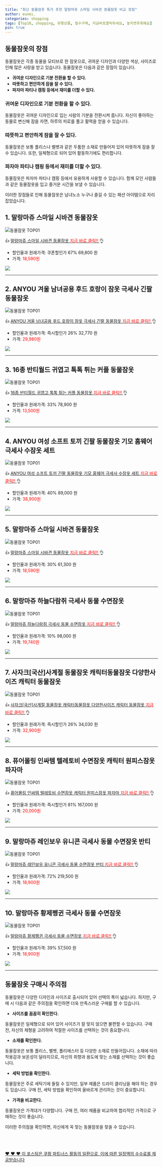 ```yaml
---
title: "최신 동물잠옷 특가 추천 말랑마쥬 스마일 시바견 동물잠옷 비교 장점"
author: eunmi.
categories: shopping
tags: [Top10, shopping, 유행상품, 필수구매, 지금바로클릭하세요, 놓치면후회해요]
pin: true
---
```

## 동물잠옷의 장점

동물잠옷은 각종 동물을 모티브로 한 잠옷으로, 귀여운 디자인과 다양한 색상, 사이즈로 인해 많은 사랑을 받고 있습니다. 동물잠옷은 다음과 같은 장점이 있습니다.

* **귀여운 디자인으로 기분 전환을 할 수 있다.**
* **따뜻하고 편안하게 잠을 잘 수 있다.**
* **파자마 파티나 캠핑 등에서 재미를 더할 수 있다.**

### 귀여운 디자인으로 기분 전환을 할 수 있다.

동물잠옷은 귀여운 디자인으로 입는 사람의 기분을 전환시켜 줍니다. 자신이 좋아하는 동물로 변신해 잠을 자면, 하루의 피로를 풀고 활력을 얻을 수 있습니다.

### 따뜻하고 편안하게 잠을 잘 수 있다.

동물잠옷은 보통 플리스나 벨벳과 같은 두툼한 소재로 만들어져 있어 따뜻하게 잠을 잘 수 있습니다. 또한, 일체형으로 되어 있어 활동하기에도 편리합니다.

### 파자마 파티나 캠핑 등에서 재미를 더할 수 있다.

동물잠옷은 파자마 파티나 캠핑 등에서 유용하게 사용할 수 있습니다. 함께 모인 사람들과 같은 동물잠옷을 입고 즐거운 시간을 보낼 수 있습니다.

이러한 장점들로 인해 동물잠옷은 남녀노소 누구나 즐길 수 있는 패션 아이템으로 자리잡았습니다.

   

## 1. 말랑마쥬 스마일 시바견 동물잠옷

![동물잠옷 TOP01](https://thumbnail9.coupangcdn.com/thumbnails/remote/230x230ex/image/vendor_inventory/07f0/a61cef4c3317acf13b30388d36b03f0aedc9b432adeb1cc09047ef718675.jpg)


👍 [말랑마쥬 스마일 시바견 동물잠옷 <font color=red> 지금 바로 클릭!! </font> ](https://link.coupang.com/re/AFFSDP?lptag=AF3617701&subid=GithubCoopas&pageKey=343458805&traceid=V0-153&itemId=1091353009&vendorItemId=71789026776) 👌 


- 할인율과 원래가격: 쿠폰할인가 67%  69,800   원
- 가격: <span style='color:red'>18,590원</span>

[![](/discount_price.png)](https://link.coupang.com/re/AFFSDP?lptag=AF3617701&subid=GithubCoopas&pageKey=343458805&traceid=V0-153&itemId=1091353009&vendorItemId=71789026776)

---


   

## 2. ANYOU 겨울 남녀공용 후드 호랑이 잠옷 극세사 긴팔 동물잠옷

![동물잠옷 TOP01](https://thumbnail7.coupangcdn.com/thumbnails/remote/230x230ex/image/vendor_inventory/44a9/633f28e3a0d19900819904d44329c98569bf687a71683cdda3da13264797.jpg)


👍 [ANYOU 겨울 남녀공용 후드 호랑이 잠옷 극세사 긴팔 동물잠옷 <font color=red> 지금 바로 클릭!! </font> ](https://link.coupang.com/re/AFFSDP?lptag=AF3617701&subid=GithubCoopas&pageKey=7631267984&traceid=V0-153&itemId=20254552624&vendorItemId=87342390394) 👌 


- 할인율과 원래가격: 즉시할인가 26%  32,770   원
- 가격: <span style='color:red'>29,980원</span>

[![](/discount_price.png)](https://link.coupang.com/re/AFFSDP?lptag=AF3617701&subid=GithubCoopas&pageKey=7631267984&traceid=V0-153&itemId=20254552624&vendorItemId=87342390394)

---


   

## 3. 16종 반티월드 귀엽고 톡톡 튀는 커플 동물잠옷

![동물잠옷 TOP01](https://thumbnail6.coupangcdn.com/thumbnails/remote/230x230ex/image/vendor_inventory/1a48/4d2cab666abb3b5a9e60164e779fd5e2ae118ce9bcbd4413fc75f1a6c4a3.jpg)


👍 [16종 반티월드 귀엽고 톡톡 튀는 커플 동물잠옷 <font color=red> 지금 바로 클릭!! </font> ](https://link.coupang.com/re/AFFSDP?lptag=AF3617701&subid=GithubCoopas&pageKey=1197926261&traceid=V0-153&itemId=2181977890&vendorItemId=70180028620) 👌 


- 할인율과 원래가격: 33%  78,900   원
- 가격: <span style='color:red'>13,500원</span>

[![](/discount_price.png)](https://link.coupang.com/re/AFFSDP?lptag=AF3617701&subid=GithubCoopas&pageKey=1197926261&traceid=V0-153&itemId=2181977890&vendorItemId=70180028620)

---


   

## 4. ANYOU 여성 소프트 토끼 긴팔 동물잠옷 기모 홈웨어 극세사 수잠옷 세트

![동물잠옷 TOP01](https://thumbnail7.coupangcdn.com/thumbnails/remote/230x230ex/image/vendor_inventory/f5bc/b494a5acae5928fa38e27a38fe9eafe55991034340062e2c8fe12a985068.jpg)


👍 [ANYOU 여성 소프트 토끼 긴팔 동물잠옷 기모 홈웨어 극세사 수잠옷 세트 <font color=red> 지금 바로 클릭!! </font> ](https://link.coupang.com/re/AFFSDP?lptag=AF3617701&subid=GithubCoopas&pageKey=7634538410&traceid=V0-153&itemId=20270127826&vendorItemId=87349715790) 👌 


- 할인율과 원래가격: 40%  89,000   원
- 가격: <span style='color:red'>38,900원</span>

[![](/discount_price.png)](https://link.coupang.com/re/AFFSDP?lptag=AF3617701&subid=GithubCoopas&pageKey=7634538410&traceid=V0-153&itemId=20270127826&vendorItemId=87349715790)

---


   

## 5. 말랑마쥬 스마일 시바견 동물잠옷

![동물잠옷 TOP01](https://thumbnail9.coupangcdn.com/thumbnails/remote/230x230ex/image/vendor_inventory/07f0/a61cef4c3317acf13b30388d36b03f0aedc9b432adeb1cc09047ef718675.jpg)


👍 [말랑마쥬 스마일 시바견 동물잠옷 <font color=red> 지금 바로 클릭!! </font> ](https://link.coupang.com/re/AFFSDP?lptag=AF3617701&subid=GithubCoopas&pageKey=343458805&traceid=V0-153&itemId=1091353020&vendorItemId=71789026786) 👌 


- 할인율과 원래가격: 30%  61,300   원
- 가격: <span style='color:red'>18,590원</span>

[![](/discount_price.png)](https://link.coupang.com/re/AFFSDP?lptag=AF3617701&subid=GithubCoopas&pageKey=343458805&traceid=V0-153&itemId=1091353020&vendorItemId=71789026786)

---


   

## 6. 말랑마쥬 하늘다람쥐 극세사 동물 수면잠옷

![동물잠옷 TOP01](https://thumbnail9.coupangcdn.com/thumbnails/remote/230x230ex/image/vendor_inventory/2051/987fd391464fd359db3e5cf0c713a30accdbca34becfe71408168725a742.jpg)


👍 [말랑마쥬 하늘다람쥐 극세사 동물 수면잠옷 <font color=red> 지금 바로 클릭!! </font> ](https://link.coupang.com/re/AFFSDP?lptag=AF3617701&subid=GithubCoopas&pageKey=2251840193&traceid=V0-153&itemId=3849897948&vendorItemId=72758596344) 👌 


- 할인율과 원래가격: 10%  98,000   원
- 가격: <span style='color:red'>19,740원</span>

[![](/discount_price.png)](https://link.coupang.com/re/AFFSDP?lptag=AF3617701&subid=GithubCoopas&pageKey=2251840193&traceid=V0-153&itemId=3849897948&vendorItemId=72758596344)

---


   

## 7. 사자크[국산]사계절 동물잠옷 캐릭터동물잠옷 다양한사이즈 캐릭터 동물잠옷

![동물잠옷 TOP01](https://thumbnail6.coupangcdn.com/thumbnails/remote/230x230ex/image/vendor_inventory/9235/5abfa1029e9ab5f69347f8afd5b34e51712d4be084f5aa250536d88d9436.jpg)


👍 [사자크[국산]사계절 동물잠옷 캐릭터동물잠옷 다양한사이즈 캐릭터 동물잠옷 <font color=red> 지금 바로 클릭!! </font> ](https://link.coupang.com/re/AFFSDP?lptag=AF3617701&subid=GithubCoopas&pageKey=6189560151&traceid=V0-153&itemId=12207632738&vendorItemId=79478508572) 👌 


- 할인율과 원래가격: 즉시할인가 26%  34,030   원
- 가격: <span style='color:red'>32,900원</span>

[![](/discount_price.png)](https://link.coupang.com/re/AFFSDP?lptag=AF3617701&subid=GithubCoopas&pageKey=6189560151&traceid=V0-153&itemId=12207632738&vendorItemId=79478508572)

---


   

## 8. 퓨어몰링 인싸템 텔레토비 수면잠옷 캐릭터 원피스잠옷 파자마

![동물잠옷 TOP01](https://thumbnail7.coupangcdn.com/thumbnails/remote/230x230ex/image/vendor_inventory/98c5/0ac24fb06892c572c00b775857d5560db2b1e0014845d39115a9062b90a2.jpg)


👍 [퓨어몰링 인싸템 텔레토비 수면잠옷 캐릭터 원피스잠옷 파자마 <font color=red> 지금 바로 클릭!! </font> ](https://link.coupang.com/re/AFFSDP?lptag=AF3617701&subid=GithubCoopas&pageKey=6734679414&traceid=V0-153&itemId=15702003566&vendorItemId=82916483561) 👌 


- 할인율과 원래가격: 즉시할인가 81%  167,000   원
- 가격: <span style='color:red'>20,000원</span>

[![](/discount_price.png)](https://link.coupang.com/re/AFFSDP?lptag=AF3617701&subid=GithubCoopas&pageKey=6734679414&traceid=V0-153&itemId=15702003566&vendorItemId=82916483561)

---


   

## 9. 말랑마쥬 레인보우 유니콘 극세사 동물 수면잠옷 반티

![동물잠옷 TOP01](https://thumbnail10.coupangcdn.com/thumbnails/remote/230x230ex/image/vendor_inventory/a506/7171edcbed036caaf58694d88ca03efd0dfefe71d1920a6a33c931618e32.jpg)


👍 [말랑마쥬 레인보우 유니콘 극세사 동물 수면잠옷 반티 <font color=red> 지금 바로 클릭!! </font> ](https://link.coupang.com/re/AFFSDP?lptag=AF3617701&subid=GithubCoopas&pageKey=2172149419&traceid=V0-153&itemId=3694950827&vendorItemId=71788965217) 👌 


- 할인율과 원래가격: 72%  219,500   원
- 가격: <span style='color:red'>18,900원</span>

[![](/discount_price.png)](https://link.coupang.com/re/AFFSDP?lptag=AF3617701&subid=GithubCoopas&pageKey=2172149419&traceid=V0-153&itemId=3694950827&vendorItemId=71788965217)

---


   

## 10. 말랑마쥬 황제펭귄 극세사 동물 수면잠옷

![동물잠옷 TOP01](https://thumbnail9.coupangcdn.com/thumbnails/remote/230x230ex/image/vendor_inventory/0318/4675284d5c736d85518d549ae76fcfbe1559197ee1f4fb38ee23aa7348ce.jpg)


👍 [말랑마쥬 황제펭귄 극세사 동물 수면잠옷 <font color=red> 지금 바로 클릭!! </font> ](https://link.coupang.com/re/AFFSDP?lptag=AF3617701&subid=GithubCoopas&pageKey=153601971&traceid=V0-153&itemId=443126419&vendorItemId=71796039243) 👌 


- 할인율과 원래가격: 39%  57,500   원
- 가격: <span style='color:red'>18,900원</span>

[![](/discount_price.png)](https://link.coupang.com/re/AFFSDP?lptag=AF3617701&subid=GithubCoopas&pageKey=153601971&traceid=V0-153&itemId=443126419&vendorItemId=71796039243)

---
## 동물잠옷 구매시 주의점

동물잠옷은 다양한 디자인과 사이즈로 출시되어 있어 선택의 폭이 넓습니다. 하지만, 구매 시 다음과 같은 주의점을 확인하면 더욱 만족스러운 구매를 할 수 있습니다.

* **사이즈를 꼼꼼히 확인한다.**

동물잠옷은 일체형으로 되어 있어 사이즈가 잘 맞지 않으면 불편할 수 있습니다. 구매 전, 자신의 체형을 고려하여 적절한 사이즈를 선택하는 것이 중요합니다.

* **소재를 확인한다.**

동물잠옷은 보통 플리스, 벨벳, 폴리에스터 등 다양한 소재로 만들어집니다. 소재에 따라 착용감과 보온성이 달라지므로, 자신의 취향과 용도에 맞는 소재를 선택하는 것이 좋습니다.

* **세탁 방법을 확인한다.**

동물잠옷은 주로 세탁기에 돌릴 수 있지만, 일부 제품은 드라이 클리닝을 해야 하는 경우도 있습니다. 구매 전, 세탁 방법을 확인하여 올바르게 관리하는 것이 중요합니다.

* **가격을 비교한다.**

동물잠옷은 가격대가 다양합니다. 구매 전, 여러 제품을 비교하여 합리적인 가격으로 구매하는 것이 좋습니다.

이러한 주의점을 확인하면, 자신에게 꼭 맞는 동물잠옷을 찾을 수 있습니다.<br><br><br><br><br> [ ❤ ❤ ❤ 이 포스팅은 쿠팡 파트너스 활동의 일환으로, 이에 따른 일정액의 수수료를 제공받습니다](https://link.coupang.com/a/bcEFyh)